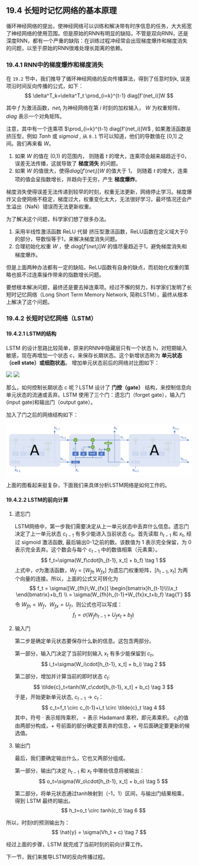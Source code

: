 <!--Copyright © Microsoft Corporation. All rights reserved.
  适用于[License](https://github.com/Microsoft/ai-edu/blob/master/LICENSE.md)版权许可-->

## 19.4 长短时记忆网络的基本原理

循环神经网络的提出，使神经网络可以训练和解决带有时序信息的任务，大大拓宽了神经网络的使用范围。但是原始的RNN有明显的缺陷，不管是双向RNN，还是深度RNN，都有一个严重的缺陷：在训练过程冲经常会出现梯度爆炸和梯度消失的问题，以至于原始的RNN很难处理长距离的依赖。

### 19.4.1 RNN中的梯度爆炸和梯度消失

在 `19.2` 节中，我们推导了循环神经网络的反向传播算法，得到了任意时刻k, 误差项沿时间反向传播的公式，如下：
$$
\delta^T_k=\delta^T_t \prod_{i=k}^{t-1} diag[f'(net_i)]W
$$

其中 $f$ 为激活函数，$net_i$ 为神经网络在第 $i$ 时刻的加权输入， $W$ 为权重矩阵，$diag$ 表示一个对角矩阵。

注意，其中有一个连乘项 $\prod_{i=k}^{t-1} diag[f'(net_i)]W$ , 如果激活函数是挤压型，例如 $Tanh$ 或 $sigmoid$ , 从 `8.1` 节可以知道，他们的导数值在 [0,1] 之间。我们再来看 $W$。
1. 如果 $W$ 的值在 (0,1) 的范围内， 则随着 $t$ 的增大，连乘项会越来越趋近于0， 误差无法传播，这就导致了 **梯度消失** 的问题。
2. 如果 $W$ 的值很大，使得$diag[f'(net_i)]W$ 的值大于 $1$， 则随着 $t$ 的增大，连乘项的值会呈指数增长，并趋向于无穷，产生 **梯度爆炸**。

梯度消失使得误差无法传递到较早的时刻，权重无法更新，网络停止学习。梯度爆炸又会使网络不稳定，梯度过大，权重变化太大，无法很好学习，最坏情况还会产生溢出（NaN）错误而无法更新权重。

为了解决这个问题，科学家们想了很多办法。

1. 采用半线性激活函数 ReLU 代替 挤压型激活函数，ReLU函数在定义域大于0的部分，导数恒等于1，来解决梯度消失问题。
2. 合理初始化权重 $W$ ，使 $diag[f'(net_i)]W$ 的值尽量趋近于1，避免梯度消失和梯度爆炸。

但是上面两种办法都有一定的缺陷，ReLU函数有自身的缺点，而初始化权重的策略也抵不过连乘操作带来的指数增长问题。

要想根本解决问题，最终还是要去掉连乘项。经过不懈的努力，科学家们发明了长短时记忆网络（Long Short Term Memory Network, 简称LSTM），最终从根本上解决了这个问题。

### 19.4.2 长短时记忆网络（LSTM）

#### 19.4.2.1 LSTM的结构

LSTM 的设计思路比较简单，原来的RNN中隐藏层只有一个状态 h，对短期输入敏感，现在再增加一个状态 c，来保存长期状态。这个新增状态称为 **单元状态（cell state）**或**细胞状态**。
增加单元状态前后的网络对比图如下：

<img src="../Images/19/rnn_sketch.png" width="400" />

<img src="../Images/19/lstm_sketch.png" width="400" />

那么，如何控制长期状态 c 呢？LSTM 设计了 **门控（gate）** 结构，来控制信息向单元状态的流通或丢弃。LSTM 使用了三个门：遗忘门（forget gate），输入门(input gate)和输出门（output gate）。

加入了门之后的网络结构如下：

<img src="../Images/19/lstm_inner_structure.png" />

上面的图看起来挺复杂，下面我们来具体分析LSTM网络是如何工作的。

#### 19.4.2.2 LSTM的前向计算

1. 遗忘门

   LSTM网络中，第一步我们需要决定从上一单元状态中丢弃什么信息。遗忘门决定了上一单元状态 $c_{t-1}$ 有多少能进入当前状态 $c_t$。首先读取 $h_{t-1}$ 和 $x_t$, 经过 sigmoid 激活函数, 最后输出0-1之前的数。该数值为 1 表示完全保留，为 0 表示完全丢弃。这个数会与每个 $c_{t-1}$ 中的数值相乘（元素乘）。
   $$
   f_t=\sigma(W_f\cdot[h_{t-1}, x_t] + b_f) \tag 1
   $$
   上式中，$\sigma$为激活函数，$W_f=[W_{fh}\;W_{fx}]$ 为遗忘门权重矩阵，$[h_{t-1}, x_t]$ 为两个向量的连接。所以，上面的公式又可转化为
   $$
   f_t = \sigma([W_{fh}\;W_{fx}] \begin{bmatrix}h_{t-1}\\\\x_t \end{bmatrix}+b_f) \\
   = \sigma(W_{fh}h_{t-1}+W_{fx}x_t+b_f) \tag{1'}
   $$
   令 $W_{fh}=W_f$，$W_{fx}=U_f$，则公式也可以写成：
   $$ f_t = \sigma(W_fh_{t-1}+U_fx_t+b_f) \tag{1''}$$

2. 输入门

   第二步是确定单元状态要保存什么新的信息。这包含两部分。

   第一部分，输入门决定了当前时刻输入 $x_t$ 有多少能保留到 $c_t$。
   $$
   i_t=\sigma(W_i\cdot[h_{t-1}, x_t] + b_i) \tag 2
   $$

   第二部分，增加并计算当前的即时状态 $\tilde{c}_t$:
   $$
   \tilde{c}_t=tanh(W_c\cdot[h_{t-1}, x_t] + b_c) \tag 3
   $$
   于是，开始更新单元状态, $c_{t-1} \to c_t$：
   $$
   c_t=f_t \circ c_{t-1}+i_t \circ \tilde{c}_t \tag 4
   $$
   其中，符号 $\cdot$ 表示矩阵乘积， $\circ$ 表示 Hadamard 乘积，即元素乘积。
   $c_t$的值由两部分构成，$+$ 号前面的部分确定要丢弃的信息，$+$ 号后面确定要更新的候选值。

3. 输出门

   最后，我们要确定输出什么，它也又两部分组成。

   第一部分，输出门决定 $h_{t-1}$ 和 $x_t$ 中哪些信息将被输出：
   $$
   o_t=\sigma(W_o\cdot[h_{t-1}, x_t] + b_o) \tag 5
   $$

   第二部分，将单元状态通过tanh映射到（-1，1）区间，与输出门结果相乘，得到 LSTM 最终的输出。
   $$
   h_t=o_t \circ tanh(c_t) \tag 6
   $$

所以，时刻t的预测输出为：
$$
\hat{y} = \sigma(Vh_t + c) \tag 7
$$

经过上面的步骤，LSTM 就完成了当前时刻的前向计算工作。

下一节，我们来推导LSTM的反向传播过程。